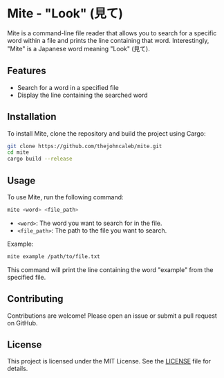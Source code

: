 # Mite - "Look" (見て)

Mite is a command-line file reader that allows you to search for a specific word within a file and prints the line containing that word. Interestingly, "Mite" is a Japanese word meaning "Look" (見て).

## Features

- Search for a word in a specified file
- Display the line containing the searched word

## Installation

To install Mite, clone the repository and build the project using Cargo:

```sh
git clone https://github.com/thejohncaleb/mite.git
cd mite
cargo build --release
```

## Usage

To use Mite, run the following command:

```sh
mite <word> <file_path>
```

- `<word>`: The word you want to search for in the file.
- `<file_path>`: The path to the file you want to search.

Example:

```sh
mite example /path/to/file.txt
```

This command will print the line containing the word "example" from the specified file.

## Contributing

Contributions are welcome! Please open an issue or submit a pull request on GitHub.

## License

This project is licensed under the MIT License. See the [LICENSE](LICENSE) file for details.

